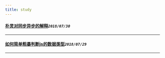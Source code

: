 ```yaml
---
title: study
---
```

 #### [朴灵对同步异步的解释](/blog/20180730_jsRunRule.md)_`2018/07/30`_
*****
 #### [如何简单粗暴判断js的数据类型](/blog/20180729_judgeDataType.md)_`2018/07/29`_
*****